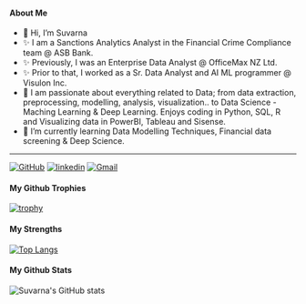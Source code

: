 
#### About Me
- 👋 Hi, I’m Suvarna
- ✨ I am a Sanctions Analytics Analyst in the Financial Crime Compliance team @ ASB Bank.
- ✨ Previously, I was an Enterprise Data Analyst @ OfficeMax NZ Ltd.
- ✨ Prior to that, I worked as a Sr. Data Analyst and AI ML programmer @ Visulon Inc.
- 👀 I am passionate about everything related to Data; from data extraction, preprocessing, modelling, analysis, visualization.. to Data Science - Maching Learning & Deep Learning. Enjoys coding in Python, SQL, R and Visualizing data in PowerBI, Tableau and Sisense.
- 🌱 I’m currently learning Data Modelling Techniques, Financial data screening & Deep Science.
------------------------------------------------------------------------------------------------------------------------------------------------

[![GitHub](https://img.shields.io/badge/GitHub-white?style=for-the-badge=GitHub&logo=GitHub&logoColor=black)](https://github.com/SuvarnaDalin)
[![linkedin](https://img.shields.io/badge/LinkedIn-0e76a8?style=for-the-badge=LinkedIn&logo=Linkedin&logoColor=white)](https://www.linkedin.com/in/suvarnaputhiyoppil/)
[![Gmail](https://img.shields.io/badge/Gmail-red?style=for-the-badge=Gmail&logo=Gmail&logoColor=white)](mailto:suvarna.p.87@gmail.com)


#### My Github Trophies
[![trophy](https://github-profile-trophy.vercel.app/?username=SuvarnaDalin&theme=onedark)](https://github.com/ryo-ma/github-profile-trophy)

#### My Strengths

[![Top Langs](https://github-readme-stats.vercel.app/api/top-langs/?username=SuvarnaDalin&layout=compact&hide=jupyter%20notebook)](https://github.com/anuraghazra/github-readme-stats)

#### My Github Stats
![Suvarna's GitHub stats](https://github-readme-stats.vercel.app/api?username=SuvarnaDalin&show_icons=true&theme=radical&hide_title=True)

<!--[![Portfolio](https://img.shields.io/badge/Portfolio-green?style=for-the-badge=Portfolio&logo=Portfolio&logoColor=black)](https://suvarnadalin.github.io/SuvarnaAnalyticsPortfolio.github.io//)
-->


